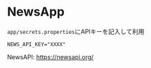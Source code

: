 # NewsApp

`app/secrets.properties`にAPIキーを記入して利用
```
NEWS_API_KEY="XXXX"
```

NewsAPI: https://newsapi.org/
